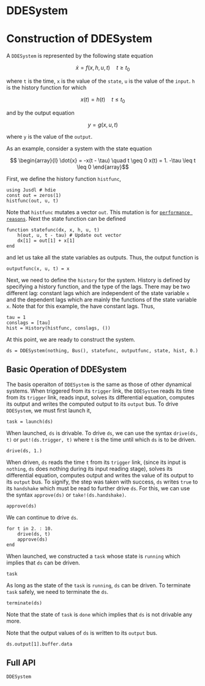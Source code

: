 # DDESystem

# Construction of DDESystem
A `DDESystem` is represented by the following state equation
```math 
    \dot{x} = f(x, h, u, t) \quad t \geq t_0
```
where ``t`` is the time, ``x`` is the value of the `state`, ``u`` is the value of the `input`. ``h`` is the history function for which 
```math 
    x(t) = h(t) \quad t \leq t_0
```
and by the output equation
```math 
    y = g(x, u, t) 
```
where ``y`` is the value of the `output`. 

As an example, consider a system with the state equation 
```math 
    \begin{array}{l}
    \dot{x} = -x(t - \tau) \quad t \geq 0
    x(t) = 1. -\tau \leq t \leq 0
    \end{array}
```
First, we define the history function `histfunc`,
```@repl dde_system_ex
using Jusdl # hdie 
const out = zeros(1)
histfunc(out, u, t)
```
Note that `histfunc` mutates a vector `out`. This mutation is for [`performance reasons`](https://docs.juliadiffeq.org/latest/tutorials/dde_example/#Speeding-Up-Interpolations-with-Idxs-1). Next the state function can be defined
```@repl dde_system_ex
function statefunc(dx, x, h, u, t)
    h(out, u, t - tau) # Update out vector
    dx[1] = out[1] + x[1]
end
```
and let us take all the state variables as outputs. Thus, the output function is 
```@repl dde_system_ex 
outputfunc(x, u, t) = x
```
Next, we need to define the `history` for the system. History is defined by specifying a history function, and the type of the lags. There may be two different lag: constant lags which are independent of the state variable ``x`` and the dependent lags which are mainly the functions of the state variable ``x``. Note that for this example, the have constant lags. Thus, 
```@repl dde_system_ex 
tau = 1
conslags = [tau]
hist = History(histfunc, conslags, ())
```
At this point, we are ready to construct the system. 
```@repl dde_system_ex 
ds = DDESystem(nothing, Bus(), statefunc, outputfunc, state, hist, 0.)
```

## Basic Operation of DDESystem 
The basis operaiton of `DDESystem` is the same as those of other dynamical systems. When triggered from its `trigger` link, the `DDESystem` reads its time from its `trigger` link, reads input, solves its differential equation, computes its output and writes the computed output to its `output` bus. To drive `DDESystem`, we must first launch it,
```@repl dde_system_ex
task = launch(ds)
```
When launched, `ds` is drivable. To drive `ds`, we can use the syntax `drive(ds, t)` or `put!(ds.trigger, t)` where `t` is the time until which `ds` is to be driven.
```@repl dde_system_ex 
drive(ds, 1.)
```
When driven, `ds` reads the time `t` from its `trigger` link, (since its input is `nothing`, `ds` does nothing during its input reading stage), solves its differential equation, computes output and writes the value of its output to its `output` bus. To signify, the step was taken with success, `ds` writes `true` to its `handshake` which must be read to further drive `ds`. For this, we can use the syntax `approve(ds)` or `take!(ds.handshake)`.
```@repl dde_system_ex
approve(ds)
``` 
We can continue to drive `ds`. 
```@repl dde_system_ex 
for t in 2. : 10.
    drive(ds, t)
    approve(ds)
end
```
When launched, we constructed a `task` whose state is `running` which implies that `ds` can be driven. 
```@repl dde_system_ex
task
```
As long as the state of the `task` is `running`, `ds` can be driven. To terminate `task` safely, we need to terminate the `ds`. 
```@repl dde_system_ex
terminate(ds)
```
Note that the state of `task` is `done` which implies that `ds` is not drivable any more. 

Note that the output values of `ds` is written to its `output` bus. 
```@repl dde_system_ex
ds.output[1].buffer.data
```

## Full API 
```@docs 
DDESystem
```
